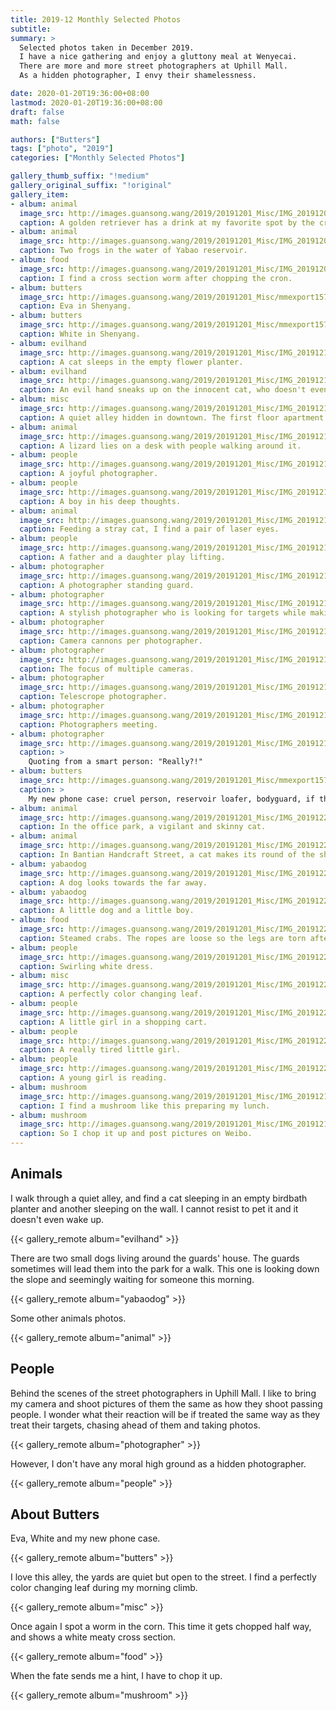 ```yaml
---
title: 2019-12 Monthly Selected Photos
subtitle:
summary: >
  Selected photos taken in December 2019.
  I have a nice gathering and enjoy a gluttony meal at Wenyecai.
  There are more and more street photographers at Uphill Mall.
  As a hidden photographer, I envy their shamelessness.

date: 2020-01-20T19:36:00+08:00
lastmod: 2020-01-20T19:36:00+08:00
draft: false
math: false

authors: ["Butters"]
tags: ["photo", "2019"]
categories: ["Monthly Selected Photos"]

gallery_thumb_suffix: "!medium"
gallery_original_suffix: "!original"
gallery_item:
- album: animal
  image_src: http://images.guansong.wang/2019/20191201_Misc/IMG_20191201_103148.jpg
  caption: A golden retriever has a drink at my favorite spot by the creek.
- album: animal
  image_src: http://images.guansong.wang/2019/20191201_Misc/IMG_20191201_110006.jpg
  caption: Two frogs in the water of Yabao reservoir.
- album: food
  image_src: http://images.guansong.wang/2019/20191201_Misc/IMG_20191205_232851.jpg
  caption: I find a cross section worm after chopping the cron.
- album: butters
  image_src: http://images.guansong.wang/2019/20191201_Misc/mmexport1575611347898.jpg
  caption: Eva in Shenyang.
- album: butters
  image_src: http://images.guansong.wang/2019/20191201_Misc/mmexport1575611349240.jpg
  caption: White in Shenyang.
- album: evilhand
  image_src: http://images.guansong.wang/2019/20191201_Misc/IMG_20191214_122403.jpg
  caption: A cat sleeps in the empty flower planter.
- album: evilhand
  image_src: http://images.guansong.wang/2019/20191201_Misc/IMG_20191214_122420.jpg
  caption: An evil hand sneaks up on the innocent cat, who doesn't even wake up.
- album: misc
  image_src: http://images.guansong.wang/2019/20191201_Misc/IMG_20191214_122545.jpg
  caption: A quiet alley hidden in downtown. The first floor apartment comes with a spacious yard, which is not sealed but open to the street so that cars can drive right inside.
- album: animal
  image_src: http://images.guansong.wang/2019/20191201_Misc/IMG_20191214_123633.jpg
  caption: A lizard lies on a desk with people walking around it.
- album: people
  image_src: http://images.guansong.wang/2019/20191201_Misc/IMG_20191214_131129.jpg
  caption: A joyful photographer.
- album: people
  image_src: http://images.guansong.wang/2019/20191201_Misc/IMG_20191214_155454.jpg
  caption: A boy in his deep thoughts.
- album: animal
  image_src: http://images.guansong.wang/2019/20191201_Misc/IMG_20191214_223342.jpg
  caption: Feeding a stray cat, I find a pair of laser eyes.
- album: people
  image_src: http://images.guansong.wang/2019/20191201_Misc/IMG_20191215_134354.jpg
  caption: A father and a daughter play lifting.
- album: photographer
  image_src: http://images.guansong.wang/2019/20191201_Misc/IMG_20191215_134922.jpg
  caption: A photographer standing guard.
- album: photographer
  image_src: http://images.guansong.wang/2019/20191201_Misc/IMG_20191215_153319.jpg
  caption: A stylish photographer who is looking for targets while making snaps.
- album: photographer
  image_src: http://images.guansong.wang/2019/20191201_Misc/IMG_20191215_154949.jpg
  caption: Camera cannons per photographer.
- album: photographer
  image_src: http://images.guansong.wang/2019/20191201_Misc/IMG_20191215_154615.jpg
  caption: The focus of multiple cameras.
- album: photographer
  image_src: http://images.guansong.wang/2019/20191201_Misc/IMG_20191215_155506.jpg
  caption: Telescrope photographer.
- album: photographer
  image_src: http://images.guansong.wang/2019/20191201_Misc/IMG_20191215_142514.jpg
  caption: Photographers meeting.
- album: photographer
  image_src: http://images.guansong.wang/2019/20191201_Misc/IMG_20191215_160211.jpg
  caption: >
    Quoting from a smart person: "Really?!"
- album: butters
  image_src: http://images.guansong.wang/2019/20191201_Misc/mmexport1576811194061.jpg
  caption: >
    My new phone case: cruel person, reservoir loafer, bodyguard, if the little tree doesn't fall I won't fall, forever twenty-nine.
- album: animal
  image_src: http://images.guansong.wang/2019/20191201_Misc/IMG_20191220_170239.jpg
  caption: In the office park, a vigilant and skinny cat.
- album: animal
  image_src: http://images.guansong.wang/2019/20191201_Misc/IMG_20191221_155149.jpg
  caption: In Bantian Handcraft Street, a cat makes its round of the shops.
- album: yabaodog
  image_src: http://images.guansong.wang/2019/20191201_Misc/IMG_20191222_083529.jpg
  caption: A dog looks towards the far away.
- album: yabaodog
  image_src: http://images.guansong.wang/2019/20191201_Misc/IMG_20191222_083557.jpg
  caption: A little dog and a little boy.
- album: food
  image_src: http://images.guansong.wang/2019/20191201_Misc/IMG_20191222_113736.jpg
  caption: Steamed crabs. The ropes are loose so the legs are torn afterwards. They taste all right but too troublesome to eat.
- album: people
  image_src: http://images.guansong.wang/2019/20191201_Misc/IMG_20191225_185654_1.jpg
  caption: Swirling white dress.
- album: misc
  image_src: http://images.guansong.wang/2019/20191201_Misc/IMG_20191228_083347.jpg
  caption: A perfectly color changing leaf.
- album: people
  image_src: http://images.guansong.wang/2019/20191201_Misc/IMG_20191228_170151.jpg
  caption: A little girl in a shopping cart.
- album: people
  image_src: http://images.guansong.wang/2019/20191201_Misc/IMG_20191228_171424.jpg
  caption: A really tired little girl.
- album: people
  image_src: http://images.guansong.wang/2019/20191201_Misc/IMG_20191228_185605.jpg
  caption: A young girl is reading.
- album: mushroom
  image_src: http://images.guansong.wang/2019/20191201_Misc/IMG_20191218_223305.jpg
  caption: I find a mushroom like this preparing my lunch.
- album: mushroom
  image_src: http://images.guansong.wang/2019/20191201_Misc/IMG_20191218_223455.jpg
  caption: So I chop it up and post pictures on Weibo.
---
```



## Animals

I walk through a quiet alley,
and find a cat sleeping in an empty birdbath planter
and another sleeping on the wall.
I cannot resist to pet it and it doesn't even wake up.

{{< gallery_remote album="evilhand" >}}

There are two small dogs living around the guards' house.
The guards sometimes will lead them into the park for a walk.
This one is looking down the slope and seemingly waiting for someone this morning.

{{< gallery_remote album="yabaodog" >}}

Some other animals photos.

{{< gallery_remote album="animal" >}}

## People

Behind the scenes of the street photographers in Uphill Mall.
I like to bring my camera and shoot pictures of them the same as
how they shoot passing people.
I wonder what their reaction will be if treated the same way as they treat their targets,
chasing ahead of them and taking photos.

{{< gallery_remote album="photographer" >}}

However, I don't have any moral high ground as a hidden photographer.

{{< gallery_remote album="people" >}}

## About Butters

Eva, White and my new phone case.

{{< gallery_remote album="butters" >}}

I love this alley, the yards are quiet but open to the street.
I find a perfectly color changing leaf during my morning climb.

{{< gallery_remote album="misc" >}}

Once again I spot a worm in the corn.
This time it gets chopped half way, and shows a white meaty cross section.

{{< gallery_remote album="food" >}}

When the fate sends me a hint, I have to chop it up.

{{< gallery_remote album="mushroom" >}}